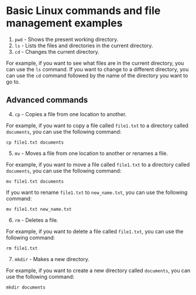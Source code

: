 # Basic Linux commands and file management examples

1. `pwd` - Shows the present working directory.
2. `ls` - Lists the files and directories in the current directory.
3. `cd` - Changes the current directory.

For example, if you want to see what files are in the current directory, you can use the `ls` command. If you want to change to a different directory, you can use the `cd` command followed by the name of the directory you want to go to.

## Advanced commands

4. `cp` - Copies a file from one location to another.

For example, if you want to copy a file called `file1.txt` to a directory called `documents`, you can use the following command:
```
cp file1.txt documents
```

5. `mv` - Moves a file from one location to another or renames a file.

For example, if you want to move a file called `file1.txt` to a directory called `documents`, you can use the following command:
```
mv file1.txt documents
```

If you want to rename `file1.txt` to `new_name.txt`, you can use the following command:
```
mv file1.txt new_name.txt
```


6. `rm` - Deletes a file.

For example, if you want to delete a file called `file1.txt`, you can use the following command:
```
rm file1.txt
```


7. `mkdir` - Makes a new directory.

For example, if you want to create a new directory called `documents`, you can use the following command:
```
mkdir documents
```
